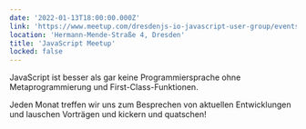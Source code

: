 ```yaml
---
date: '2022-01-13T18:00:00.000Z'
link: 'https://www.meetup.com/dresdenjs-io-javascript-user-group/events/wwdfrqydccbrb/'
location: 'Hermann-Mende-Straße 4, Dresden'
title: 'JavaScript Meetup'
locked: false
---
```

JavaScript ist besser als gar keine Programmiersprache ohne Metaprogrammierung und First-Class-Funktionen.

Jeden Monat treffen wir uns zum Besprechen von aktuellen Entwicklungen und lauschen Vorträgen und kickern und quatschen!
